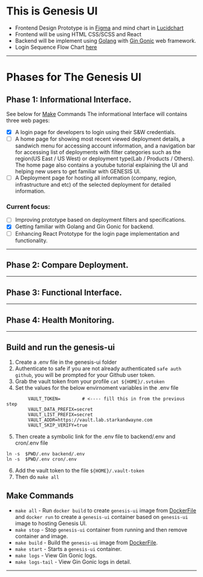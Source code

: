 # This is Genesis UI
- Frontend Design Prototype is in [Figma](https://www.figma.com/proto/GDGvVKokVwKynybHWPbjE6/Untitled?node-id=5%3A3&scaling=min-zoom&page-id=0%3A1) and mind chart in [Lucidchart](https://lucid.app/lucidchart/e5da1084-1e8c-41da-809b-eff2d67a8e6f/edit?invitationId=inv_bb2468bf-30ef-4c63-a4b9-b37ea4e4a91d&referringApp=slack&page=0_0#)
- Frontend will be using HTML CSS/SCSS and React
- Backend will be implement using [Golang](https://golang.org/) with [Gin Gonic](https://github.com/gin-gonic/gin) web framework. 
- Login Sequence Flow Chart [here](https://lucid.app/lucidchart/86e2f604-047d-43e8-b982-815ce1863407/edit?invitationId=inv_014524c2-5b7d-4f1a-9b92-9171663edcab&referringApp=slack&page=0_0#)
---
# Phases for The Genesis UI

## Phase 1: Informational Interface.
See below for [Make](#make-commands) Commands
The informational Interface will contains three web pages:
- [x] A login page for developers to login using their S&W credentials.
- [ ] A home page for showing most recent viewed deployment details, a sandwich menu for accessing account information, and a navigation bar for accessing list of deployments with filter categories such as the region(US East / US West) or deployment type(Lab / Products / Others). The home page also contains a youtube tutorial explaining the UI and helping new users to get familiar with GENESIS UI.
- [ ] A Deployment page for hosting all information (company, region, infrastructure and etc) of the selected deployment for detailed information.

### Current focus:
- [ ] Improving prototype based on deployment filters and specifications.
- [x] Getting familiar with Golang and Gin Gonic for backend.
- [ ] Enhancing React Prototype for the login page implementation and functionality.
---
## Phase 2: Compare Deployment.

---
## Phase 3: Functional Interface.

---
## Phase 4: Health Monitoring. 

---

## Build and run the genesis-ui
1. Create a .env file in the genesis-ui folder
2. Authenticate to safe if you are not already authenticated `safe auth github`, you will be prompted for your Github user token.
3. Grab the vault token from your profile `cat ${HOME}/.svtoken`
4. Set the values for the below envirnoment variables in the .env file

```
        VAULT_TOKEN=        # <---- fill this in from the previous step
        VAULT_DATA_PREFIX=secret
        VAULT_LIST_PREFIX=secret
        VAULT_ADDR=https://vault.lab.starkandwayne.com
        VAULT_SKIP_VERIFY=true
```

5. Then create a symbolic link for the .env file to backend/.env and cron/.env file

```
ln -s  $PWD/.env backend/.env
ln -s  $PWD/.env cron/.env
```

6. Add the vault token to the file `${HOME}/.vault-token`
7. Then do `make all`

## Make Commands
* `make all` - Run `docker build` to create `genesis-ui` image from [DockerFile](./Dockerfile) and `docker run` to create a `genesis-ui` container based on `genesis-ui` image to hosting Genesis UI.
* `make stop` - Stop `genesis-ui` container from running and then remove container and image.
* `make build` - Build the `genesis-ui` image from [DockerFile](./Dockerfile).
* `make start` - Starts a `genesis-ui` container.
* `make logs` - View Gin Gonic logs.
* `make logs-tail` - View Gin Gonic logs in detail.
---
